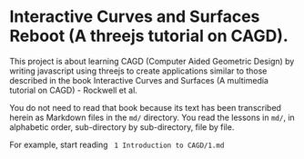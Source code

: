 # Interactive Curves and Surfaces Reboot (A threejs tutorial on CAGD).

This project is about learning CAGD (Computer Aided Geometric Design) by writing javascript using threejs to create applications similar to those described in the book Interactive Curves and Surfaces (A multimedia tutorial on CAGD) - Rockwell et al.

You do not need to read that book because its text has been transcribed herein as Markdown files in the `md/` directory.  You read the lessons in `md/`, in alphabetic order, sub-directory by sub-directory, file by file.

For example, start reading ` 1 Introduction to CAGD/1.md`



